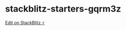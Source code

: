 # stackblitz-starters-gqrm3z

[Edit on StackBlitz ⚡️](https://stackblitz.com/edit/stackblitz-starters-gqrm3z)